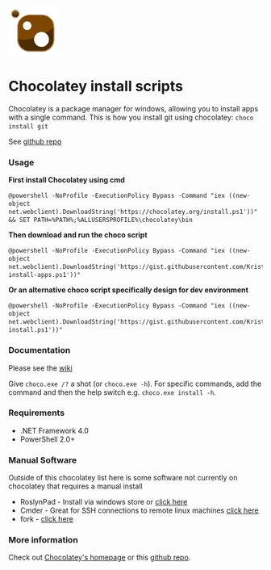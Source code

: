 ![Chocolatey-logo](https://github.com/chocolatey/chocolatey/raw/master/docs/logo/chocolateyicon.gif "Logo")


# Chocolatey install scripts
Chocolatey is a package manager for windows, allowing you to install apps with a single command. This is how you install git using chocolatey: ```choco install git```

See [github repo](https://github.com/chocolatey/choco)

### Usage
**First install Chocolatey using cmd**

```
@powershell -NoProfile -ExecutionPolicy Bypass -Command "iex ((new-object net.webclient).DownloadString('https://chocolatey.org/install.ps1'))" && SET PATH=%PATH%;%ALLUSERSPROFILE%\chocolatey\bin
```

**Then download and run the choco script**

```
@powershell -NoProfile -ExecutionPolicy Bypass -Command "iex ((new-object net.webclient).DownloadString('https://gist.githubusercontent.com/KristofferRisa/4cfd1ca3fec4e86e550c/raw/44c2d9c3fc02a5fdaa60cc098d0a559d4a33c1a1/choco-install-apps.ps1'))"
```

**Or an alternative choco script specifically design for dev environment**

```
@powershell -NoProfile -ExecutionPolicy Bypass -Command "iex ((new-object net.webclient).DownloadString('https://gist.githubusercontent.com/KristofferRisa/4cfd1ca3fec4e86e550c/raw/44c2d9c3fc02a5fdaa60cc098d0a559d4a33c1a1/dev-install.ps1'))"
```
### Documentation
Please see the [wiki](https://github.com/chocolatey/choco/wiki)

Give `choco.exe /?` a shot (or `choco.exe -h`). For specific commands, add the command and then the help switch e.g. `choco.exe install -h`.

### Requirements
* .NET Framework 4.0
* PowerShell 2.0+

### Manual Software
Outside of this chocolatey list here is some software not currently on chocolatey that requires a manual install 

* RoslynPad - Install via windows store or [click here](https://roslynpad.net/)
* Cmder - Great for SSH connections to remote linux machines  [click here](https://cmder.app/)
* fork - [click here](https://git-fork.com/)

### More information
Check out [Chocolatey's homepage](https://chocolatey.org/) or this [github repo](https://github.com/chocolatey/chocolatey).
